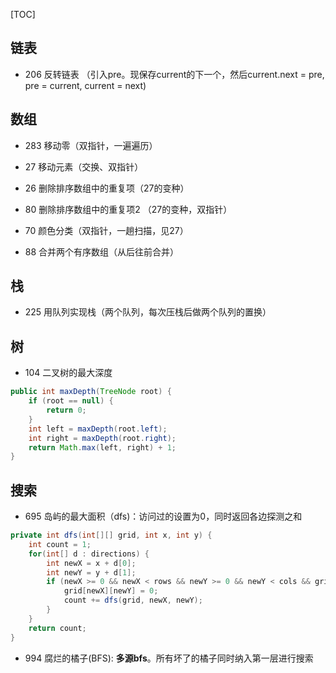 [TOC]

## 链表

- 206 反转链表 （引入pre。现保存current的下一个，然后current.next = pre, pre = current, current = next)

## 数组

- 283 移动零（双指针，一遍遍历）
- 27 移动元素（交换、双指针）
- 26 删除排序数组中的重复项（27的变种）
- 80 删除排序数组中的重复项2 （27的变种，双指针）
- 70 颜色分类（双指针，一趟扫描，见27）

- 88 合并两个有序数组（从后往前合并）

## 栈

- 225 用队列实现栈（两个队列，每次压栈后做两个队列的置换）

## 树

- 104 二叉树的最大深度

```java
public int maxDepth(TreeNode root) {
    if (root == null) {
        return 0;
    }
    int left = maxDepth(root.left);
    int right = maxDepth(root.right);
    return Math.max(left, right) + 1;
}
```

## 搜索

- 695 岛屿的最大面积（dfs)：访问过的设置为0，同时返回各边探测之和
```java
private int dfs(int[][] grid, int x, int y) {
    int count = 1;
    for(int[] d : directions) {
        int newX = x + d[0];
        int newY = y + d[1];
        if (newX >= 0 && newX < rows && newY >= 0 && newY < cols && grid[newX][newY] != 0) {
            grid[newX][newY] = 0;
            count += dfs(grid, newX, newY);
        }
    }
    return count;
}
```

- 994 腐烂的橘子(BFS): **多源bfs**。所有坏了的橘子同时纳入第一层进行搜索
